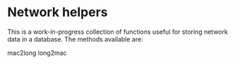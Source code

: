 Network helpers
=======

This is a work-in-progress collection of functions useful for storing network data in a database.
The methods available are:

mac2long
long2mac


